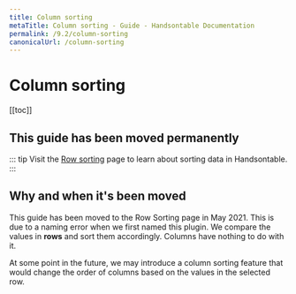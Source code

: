 ```yaml
---
title: Column sorting
metaTitle: Column sorting - Guide - Handsontable Documentation
permalink: /9.2/column-sorting
canonicalUrl: /column-sorting
---
```


# Column sorting

[[toc]]

## This guide has been moved permanently

::: tip
Visit the [Row sorting](@/guides/rows/row-sorting.md) page to learn about sorting data in Handsontable.
:::

## Why and when it's been moved

This guide has been moved to the Row Sorting page in May 2021. This is due to a naming error when we first named this plugin. We compare the values in **rows** and sort them accordingly. Columns have nothing to do with it.

At some point in the future, we may introduce a column sorting feature that would change the order of columns based on the values in the selected row.

